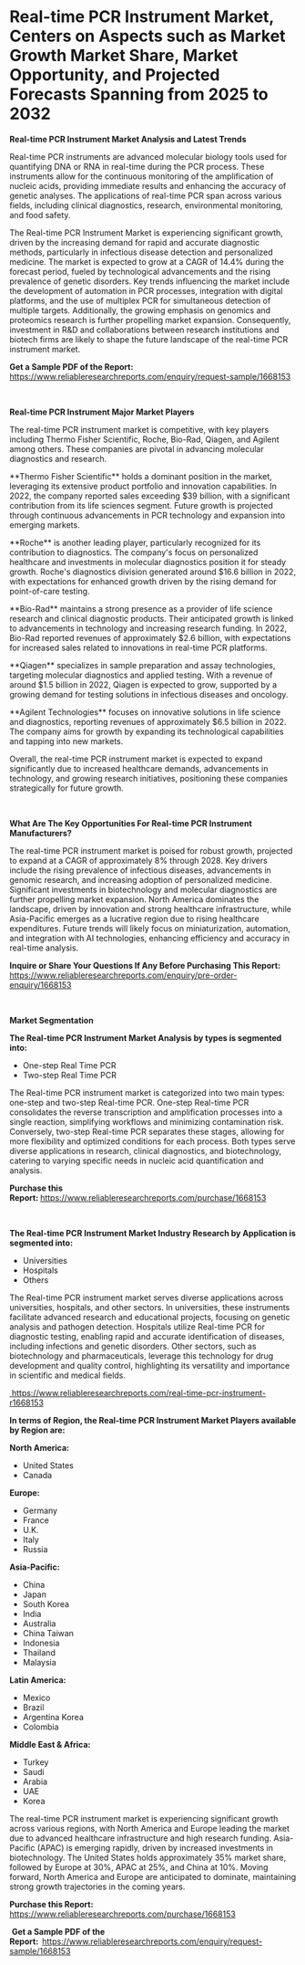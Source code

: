 <p><h1>Real-time PCR Instrument Market, Centers on Aspects such as Market Growth Market Share, Market Opportunity, and Projected Forecasts Spanning from 2025 to 2032</h1></p><p><strong>Real-time PCR Instrument Market Analysis and Latest Trends</strong></p>
<p><p>Real-time PCR instruments are advanced molecular biology tools used for quantifying DNA or RNA in real-time during the PCR process. These instruments allow for the continuous monitoring of the amplification of nucleic acids, providing immediate results and enhancing the accuracy of genetic analyses. The applications of real-time PCR span across various fields, including clinical diagnostics, research, environmental monitoring, and food safety.</p><p>The Real-time PCR Instrument Market is experiencing significant growth, driven by the increasing demand for rapid and accurate diagnostic methods, particularly in infectious disease detection and personalized medicine. The market is expected to grow at a CAGR of 14.4% during the forecast period, fueled by technological advancements and the rising prevalence of genetic disorders. Key trends influencing the market include the development of automation in PCR processes, integration with digital platforms, and the use of multiplex PCR for simultaneous detection of multiple targets. Additionally, the growing emphasis on genomics and proteomics research is further propelling market expansion. Consequently, investment in R&D and collaborations between research institutions and biotech firms are likely to shape the future landscape of the real-time PCR instrument market.</p></p>
<p><strong>Get a Sample PDF of the Report:&nbsp;</strong> <a href="https://www.reliableresearchreports.com/enquiry/request-sample/1668153?utm_campaign=3362&utm_medium=2&utm_source=Github&utm_content=ia&utm_term=14042025&utm_id=real-time-pcr-instrument">https://www.reliableresearchreports.com/enquiry/request-sample/1668153</a></p>
<p>&nbsp;</p>
<p><strong>Real-time PCR Instrument Major Market Players</strong></p>
<p><p>The real-time PCR instrument market is competitive, with key players including Thermo Fisher Scientific, Roche, Bio-Rad, Qiagen, and Agilent among others. These companies are pivotal in advancing molecular diagnostics and research.</p><p>**Thermo Fisher Scientific** holds a dominant position in the market, leveraging its extensive product portfolio and innovation capabilities. In 2022, the company reported sales exceeding $39 billion, with a significant contribution from its life sciences segment. Future growth is projected through continuous advancements in PCR technology and expansion into emerging markets.</p><p>**Roche** is another leading player, particularly recognized for its contribution to diagnostics. The company's focus on personalized healthcare and investments in molecular diagnostics position it for steady growth. Roche's diagnostics division generated around $16.6 billion in 2022, with expectations for enhanced growth driven by the rising demand for point-of-care testing.</p><p>**Bio-Rad** maintains a strong presence as a provider of life science research and clinical diagnostic products. Their anticipated growth is linked to advancements in technology and increasing research funding. In 2022, Bio-Rad reported revenues of approximately $2.6 billion, with expectations for increased sales related to innovations in real-time PCR platforms.</p><p>**Qiagen** specializes in sample preparation and assay technologies, targeting molecular diagnostics and applied testing. With a revenue of around $1.5 billion in 2022, Qiagen is expected to grow, supported by a growing demand for testing solutions in infectious diseases and oncology.</p><p>**Agilent Technologies** focuses on innovative solutions in life science and diagnostics, reporting revenues of approximately $6.5 billion in 2022. The company aims for growth by expanding its technological capabilities and tapping into new markets.</p><p>Overall, the real-time PCR instrument market is expected to expand significantly due to increased healthcare demands, advancements in technology, and growing research initiatives, positioning these companies strategically for future growth.</p></p>
<p>&nbsp;</p>
<p><strong>What Are The Key Opportunities For Real-time PCR Instrument Manufacturers?</strong></p>
<p><p>The real-time PCR instrument market is poised for robust growth, projected to expand at a CAGR of approximately 8% through 2028. Key drivers include the rising prevalence of infectious diseases, advancements in genomic research, and increasing adoption of personalized medicine. Significant investments in biotechnology and molecular diagnostics are further propelling market expansion. North America dominates the landscape, driven by innovation and strong healthcare infrastructure, while Asia-Pacific emerges as a lucrative region due to rising healthcare expenditures. Future trends will likely focus on miniaturization, automation, and integration with AI technologies, enhancing efficiency and accuracy in real-time analysis.</p></p>
<p><strong>Inquire or Share Your Questions If Any Before Purchasing This Report:</strong> <a href="https://www.reliableresearchreports.com/enquiry/pre-order-enquiry/1668153?utm_campaign=3362&utm_medium=2&utm_source=Github&utm_content=ia&utm_term=14042025&utm_id=real-time-pcr-instrument">https://www.reliableresearchreports.com/enquiry/pre-order-enquiry/1668153</a></p>
<p>&nbsp;</p>
<p><strong>Market Segmentation</strong></p>
<p><strong>The Real-time PCR Instrument Market Analysis by types is segmented into:</strong></p>
<p><ul><li>One-step Real Time PCR</li><li>Two-step Real Time PCR</li></ul></p>
<p><p>The Real-time PCR instrument market is categorized into two main types: one-step and two-step Real-time PCR. One-step Real-time PCR consolidates the reverse transcription and amplification processes into a single reaction, simplifying workflows and minimizing contamination risk. Conversely, two-step Real-time PCR separates these stages, allowing for more flexibility and optimized conditions for each process. Both types serve diverse applications in research, clinical diagnostics, and biotechnology, catering to varying specific needs in nucleic acid quantification and analysis.</p></p>
<p><strong>Purchase this Report:&nbsp;</strong><a href="https://www.reliableresearchreports.com/purchase/1668153?utm_campaign=3362&utm_medium=2&utm_source=Github&utm_content=ia&utm_term=14042025&utm_id=real-time-pcr-instrument">https://www.reliableresearchreports.com/purchase/1668153</a></p>
<p>&nbsp;</p>
<p><strong>The Real-time PCR Instrument Market Industry Research by Application is segmented into:</strong></p>
<p><ul><li>Universities</li><li>Hospitals</li><li>Others</li></ul></p>
<p><p>The Real-time PCR instrument market serves diverse applications across universities, hospitals, and other sectors. In universities, these instruments facilitate advanced research and educational projects, focusing on genetic analysis and pathogen detection. Hospitals utilize Real-time PCR for diagnostic testing, enabling rapid and accurate identification of diseases, including infections and genetic disorders. Other sectors, such as biotechnology and pharmaceuticals, leverage this technology for drug development and quality control, highlighting its versatility and importance in scientific and medical fields.</p></p>
<p><a href="https://www.reliableresearchreports.com/real-time-pcr-instrument-r1668153?utm_campaign=3362&utm_medium=2&utm_source=Github&utm_content=ia&utm_term=14042025&utm_id=real-time-pcr-instrument">&nbsp;https://www.reliableresearchreports.com/real-time-pcr-instrument-r1668153</a></p>
<p><strong>In terms of Region, the Real-time PCR Instrument Market Players available by Region are:</strong></p>
<p>
    <p> <strong> North America: </strong>
        <ul>
            <li>United States</li>
            <li>Canada</li>
        </ul>
        </p> 
    <p> <strong> Europe: </strong>
        <ul>
            <li>Germany</li>
            <li>France</li>
            <li>U.K.</li>
            <li>Italy</li>
            <li>Russia</li>
        </ul>
        </p> 
    <p> <strong> Asia-Pacific: </strong>
        <ul>
            <li>China</li>
            <li>Japan</li>
            <li>South Korea</li>
            <li>India</li>
            <li>Australia</li>
            <li>China Taiwan</li>
            <li>Indonesia</li>
            <li>Thailand</li>
            <li>Malaysia</li>
        </ul>
        </p> 
    <p> <strong> Latin America: </strong>
        <ul>
            <li>Mexico</li>
            <li>Brazil</li>
            <li>Argentina Korea</li>
            <li>Colombia</li>
        </ul>
        </p> 
    <p> <strong> Middle East & Africa: </strong>
        <ul>
            <li>Turkey</li>
            <li>Saudi</li>
            <li>Arabia</li>
            <li>UAE</li>
            <li>Korea</li>
        </ul>
    </p>
    </p>
<p><p>The real-time PCR instrument market is experiencing significant growth across various regions, with North America and Europe leading the market due to advanced healthcare infrastructure and high research funding. Asia-Pacific (APAC) is emerging rapidly, driven by increased investments in biotechnology. The United States holds approximately 35% market share, followed by Europe at 30%, APAC at 25%, and China at 10%. Moving forward, North America and Europe are anticipated to dominate, maintaining strong growth trajectories in the coming years.</p></p>
<p><strong>Purchase this Report: </strong><a href="https://www.reliableresearchreports.com/purchase/1668153?utm_campaign=3362&utm_medium=2&utm_source=Github&utm_content=ia&utm_term=14042025&utm_id=real-time-pcr-instrument">https://www.reliableresearchreports.com/purchase/1668153</a></p>
<p>&nbsp;<strong>Get a Sample PDF of the Report:&nbsp;&nbsp;</strong><a href="https://www.reliableresearchreports.com/enquiry/request-sample/1668153?utm_campaign=3362&utm_medium=2&utm_source=Github&utm_content=ia&utm_term=14042025&utm_id=real-time-pcr-instrument">https://www.reliableresearchreports.com/enquiry/request-sample/1668153</a></p>
<p><strong></strong></p>
<p><p></p><p></p><p></p></p>